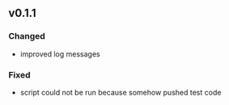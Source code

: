 ## v0.1.1

### Changed

- improved log messages

### Fixed

- script could not be run because somehow pushed test code
